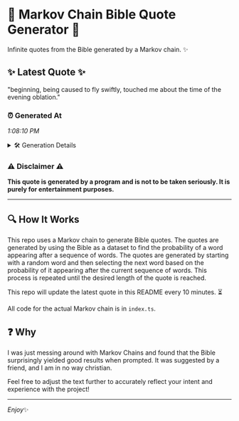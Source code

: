 # 📖 Markov Chain Bible Quote Generator 📖

Infinite quotes from the Bible generated by a Markov chain. ✨

## ✨ Latest Quote ✨
"beginning, being caused to fly swiftly, touched me about the time of the evening oblation."

### ⏰ Generated At
*1:08:10 PM*

<details>
    <summary>🛠️ Generation Details</summary>
    <p>
        <strong>🌱 Seed:</strong> beginning,<br>
        <strong>🔄 Iterations:</strong> 14<br>
        <strong>📜 Context History:</strong><br>[ beginning, ]: being<br>[ beginning,, being ]: caused<br>[ beginning,, being, caused ]: to<br>[ beginning,, being, caused, to ]: fly<br>[ beginning,, being, caused, to, fly ]: swiftly,<br>[ beginning,, being, caused, to, fly, swiftly, ]: touched<br>[ being, caused, to, fly, swiftly,, touched ]: me<br>[ caused, to, fly, swiftly,, touched, me ]: about<br>[ to, fly, swiftly,, touched, me, about ]: the<br>[ fly, swiftly,, touched, me, about, the ]: time<br>[ swiftly,, touched, me, about, the, time ]: of<br>[ touched, me, about, the, time, of ]: the<br>[ me, about, the, time, of, the ]: evening<br>[ about, the, time, of, the, evening ]: oblation.<br>
    </p>
</details>

### ⚠️ Disclaimer ⚠️
**This quote is generated by a program and is not to be taken seriously. It is purely for entertainment purposes.**

---

## 🔍 How It Works

This repo uses a Markov chain to generate Bible quotes. The quotes are generated by using the Bible as a dataset to find the probability of a word appearing after a sequence of words. The quotes are generated by starting with a random word and then selecting the next word based on the probability of it appearing after the current sequence of words. This process is repeated until the desired length of the quote is reached.

This repo will update the latest quote in this README every 10 minutes. ⏳

All code for the actual Markov chain is in `index.ts`.

## ❓ Why

I was just messing around with Markov Chains and found that the Bible surprisingly yielded good results when prompted. 
It was suggested by a friend, and I am in no way christian.

Feel free to adjust the text further to accurately reflect your intent and experience with the project!

---

*Enjoy*✨
